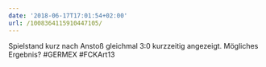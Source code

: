 ```yaml
---
date: '2018-06-17T17:01:54+02:00'
url: /1008364115910447105/
---
```

Spielstand kurz nach Anstoß gleichmal 3:0 kurzzeitig angezeigt. Mögliches Ergebnis? #GERMEX #FCKArt13
